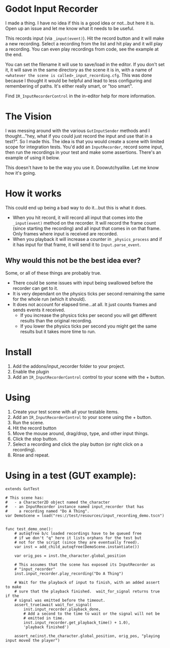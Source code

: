 # Godot Input Recorder
I made a thing.  I have no idea if this is a good idea or not...but here it is.  Open up an issue and let me know what it needs to be useful.

This records input (via `_input(event)`).  Hit the record button and it will make a new recording.  Select a recording from the list and hit play and it will play a recording.  You can even play recordings from code, see the example at the end.

You can set the filename it will use to save/load in the editor.  If you don't set it, it will save in the same directory as the scene it is in, with a name of `<whatever the scene is called>_input_recording.cfg`.  This was done because I thought it would be helpful and lead to less configuring and remembering of paths.  It's either really smart, or "too smart".

Find `IR_InputRecorderControl` in the in-editor help for more information.

# The Vision
I was messing around with the various `GutInputSender` methods and I thought..."hey, what if you could just record the input and use that in a test?".  So I made this.  The idea is that you would create a scene with limited scope for integration tests.  You'd add an `InputRecorder`, record some input, then run the recordings in your test and make some assertions.  There's an example of using it below.

This doesn't have to be the way you use it.  Doowutchyalike.  Let me know how it's going.




# How it works
This could end up being a bad way to do it...but this is what it does.
* When you hit record, it will record all input that comes into the `_input(event)` method on the recorder.  It will record the frame count (since starting the recording) and all input that comes in on that frame.  Only frames where input is received are recorded.
* When you playback it will increase a counter in `_physics_process` and if it has input for that frame, it will send it to `Input.parse_event`.


## Why would this not be the best idea ever?
Some, or all of these things are probably true.

* There could be some issues with input being swallowed before the recorder can get to it.
* It is very dependant on the physics ticks per second remaining the same for the whole run (which it should).
* It does not account for elapsed time...at all.  It just counts frames and sends events it received.
    * If you increase the physics ticks per second you will get different results than the original recording.
    * If you lower the physics ticks per second you might get the same results but it takes more time to run.




# Install
1.  Add the addons/input_recorder folder to your project.
1.  Enable the plugin
1.  Add an `IR_InputRecorderControl` control to your scene with the + button.





# Using
1.  Create your test scene with all your testable items.
1.  Add an `IR_InputRecorderControl` to your scene using the + button.
1.  Run the scene.
1.  Hit the record button
1.  Move the mouse around, drag/drop, type, and other input things.
1.  Click the stop button.
1.  Select a recording and click the play button (or right click on a recording).
1.  Rinse and repeat.




# Using in a test (GUT example):
```gdscript
extends GutTest

# This scene has:
#   - a Character2D object named the_character
#   - an InputRecorder instance named input_recorder that has
#     a recording named "Do A Thing".
var DemoScene = load("res://test/resources/input_recording_demo.tscn")


func test_demo_one():
	# autoqfree b/c loaded recordings have to be queued free
	# if we don't "q" here it lists orphans for the test but
	# not for the script (since they are eventually freed).
	var inst = add_child_autoqfree(DemoScene.instantiate())

	var orig_pos = inst.the_character.global_position

	# This assumes that the scene has exposed its InputRecorder as
	# "input_recorder"
	inst.input_recorder.play_recording("Do A Thing")

	# Wait for the playback of input to finish, with an added assert to make
	# sure that the playback finished.  wait_for_signal returns true if the
	# signal was emitted before the timeout.
	assert_true(await wait_for_signal(
		inst.input_recorder.playback_done,
		# Add a second to the time to wait or the signal will not be
		# emitted in time.
		inst.input_recorder.get_playback_time() + 1.0),
		'playback finished')

	assert_ne(inst.the_character.global_position, orig_pos, "playing input moved the player")
```
